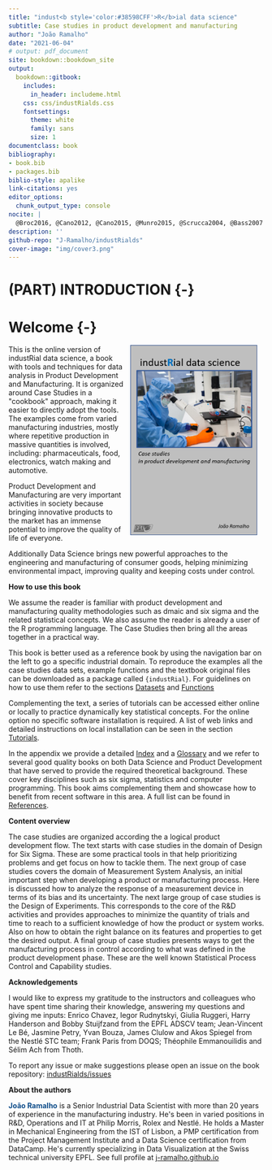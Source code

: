 ```yaml
--- 
title: "indust<b style='color:#38598CFF'>R</b>ial data science"
subtitle: Case studies in product development and manufacturing
author: "João Ramalho"
date: "2021-06-04"
# output: pdf_document
site: bookdown::bookdown_site
output:
  bookdown::gitbook:
    includes:
      in_header: includeme.html
    css: css/industRialds.css
    fontsettings:
      theme: white
      family: sans
      size: 1
documentclass: book
bibliography:
- book.bib
- packages.bib
biblio-style: apalike
link-citations: yes
editor_options:
  chunk_output_type: console
nocite: |
  @Broc2016, @Cano2012, @Cano2015, @Munro2015, @Scrucca2004, @Bass2007
description: ''
github-repo: "J-Ramalho/industRialds"
cover-image: "img/cover3.png"
---
```




# (PART) INTRODUCTION {-}

# Welcome {-}

<a href="">
  <img src="img/cover.png" width="250" style="margin: 0 1em 0 1em" align="right"/>
</a> 

This is the online version of industRial data science, a book with tools and techniques for data analysis in Product Development and Manufacturing. It is organized around Case Studies in a "cookbook" approach, making it easier to directly adopt the tools. The examples come from varied manufacturing industries, mostly where repetitive production in massive quantities is involved, including: pharmaceuticals, food, electronics, watch making and automotive.

Product Development and Manufacturing are very important activities in society because bringing innovative products to the market has an immense potential to improve the quality of life of everyone. 

Additionally Data Science brings new powerful approaches to the engineering and manufacturing of consumer goods, helping minimizing environmental impact, improving quality and keeping costs under control.

**How to use this book**

We assume the reader is familiar with product development and manufacturing quality methodologies such as dmaic and six sigma and the related statistical concepts. We also assume the reader is already a user of the R programming language. The Case Studies then bring all the areas together in a practical way.

This book is better used as a reference book by using the navigation bar on the left to go a specific industrial domain. To reproduce the examples all the case studies data sets, example functions and the textbook original files can be downloaded as a package called `{industRial}`. For guidelines on how to use them refer to the sections [Datasets](#datasets) and [Functions](#functions)

Complementing the text, a series of tutorials can be accessed either online or locally to practice dynamically key statistical concepts. For the online option no specific software installation is required. A list of web links and detailed instructions on local installation can be seen in the section [Tutorials](#tutorials).

In the appendix we provide a detailed [Index](#contents) and a [Glossary](#glossary) and we refer to several good quality books on both Data Science and Product Development that have served to provide the required theoretical background. These cover key disciplines such as six sigma, statistics and computer programming. This book aims complementing them and showcase how to benefit from recent software in this area. A full list can be found in [References](#references).

**Content overview**

The case studies are organized according the a logical product development flow. The text starts with case studies in the domain of Design for Six Sigma. These are some practical tools in that help prioritizing problems and get focus on how to tackle them. The next group of case studies covers the domain of Measurement System Analysis, an initial important step when developing a product or manufacturing process. Here is discussed how to analyze the response of a measurement device in terms of its bias and its uncertainty. The next large group of case studies is the Design of Experiments. This corresponds to the core of the R&D activities and provides approaches to minimize the quantity of trials and time to reach to a sufficient knowledge of how the product or system works. Also on how to obtain the right balance on its features and properties to get the desired output. A final group of case studies presents ways to get the manufacturing process in control according to what was defined in the product development phase. These are the well known Statistical Process Control and Capability studies.

**Acknowledgements**

I would like to express my gratitude to the instructors and colleagues who have spent time sharing their knowledge, answering my questions and giving me inputs: Enrico Chavez, Iegor Rudnytskyi, Giulia Ruggeri, Harry Handerson and Bobby Stuijfzand from the EPFL ADSCV team; Jean-Vincent Le Bé, Jasmine Petry, Yvan Bouza, James Clulow and Akos Spiegel from the Nestlé STC team; Frank Paris from DOQS; Théophile Emmanouilidis and Sélim Ach from Thoth.

To report any issue or make suggestions please open an issue on the book repository:
[industRialds/issues](https://github.com/J-Ramalho/industRial/issues)

**About the authors**

<b style="color:#104e8b">João Ramalho</b> is a Senior Industrial Data Scientist with more than 20 years of experience in the manufacturing industry. He's been in varied positions in R&D, Operations and IT at Philip Morris, Rolex and Nestlé. He holds a Master in Mechanical Engineering from the IST of Lisbon, a PMP certification from the Project Management Institute and a Data Science certification from DataCamp. He's currently specializing in Data Visualization at the Swiss technical university EPFL. See full profile at [j-ramalho.github.io](https://j-ramalho.github.io/)

